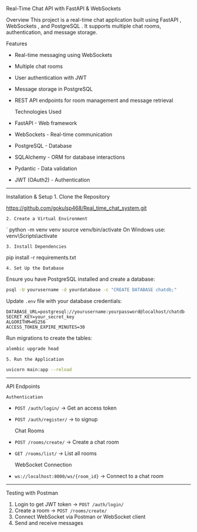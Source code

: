   Real-Time Chat API with FastAPI & WebSockets

   Overview
This project is a real-time chat application built using  FastAPI ,  WebSockets , and  PostgreSQL . It supports multiple chat rooms, authentication, and message storage.

   Features
- Real-time messaging using WebSockets
- Multiple chat rooms
- User authentication with JWT
- Message storage in PostgreSQL
- REST API endpoints for room management and message retrieval

   Technologies Used
-  FastAPI  - Web framework
-  WebSockets  - Real-time communication
-  PostgreSQL  - Database
-  SQLAlchemy  - ORM for database interactions
-  Pydantic  - Data validation
-  JWT (OAuth2)  - Authentication

---

   Installation & Setup
    1. Clone the Repository

https://github.com/gokulsp468/Real_time_chat_system.git


    2. Create a Virtual Environment
`
python -m venv venv
source venv/bin/activate    On Windows use: venv\Scripts\activate


    3. Install Dependencies

pip install -r requirements.txt


    4. Set Up the Database
Ensure you have PostgreSQL installed and create a database:
```sh
psql -U yourusername -d yourdatabase -c "CREATE DATABASE chatdb;"
```

Update `.env` file with your database credentials:
```env
DATABASE_URL=postgresql://yourusername:yourpassword@localhost/chatdb
SECRET_KEY=your_secret_key
ALGORITHM=HS256
ACCESS_TOKEN_EXPIRE_MINUTES=30
```

Run migrations to create the tables:
```sh
alembic upgrade head
```

    5. Run the Application
```sh
uvicorn main:app --reload
```

---

   API Endpoints

    Authentication
- `POST /auth/login/` → Get an access token
- `POST /auth/register/` → to signup

    Chat Rooms
- `POST /rooms/create/` → Create a chat room
- `GET /rooms/list/` → List all rooms


    WebSocket Connection
- `ws://localhost:8000/ws/{room_id}` → Connect to a chat room

---

   Testing with Postman
1.  Login to get JWT token  → `POST /auth/login/`
2.  Create a room  → `POST /rooms/create/`
3.  Connect WebSocket  via Postman or WebSocket client
4.  Send and receive messages 

